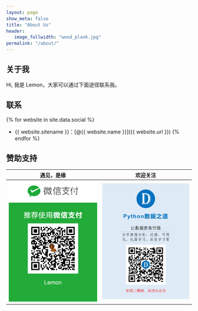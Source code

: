 ```yaml
---
layout: page
show_meta: false
title: "About Us"
header:
   image_fullwidth: "wood_plank.jpg"
permalink: "/about/"
---
```

## 关于我

Hi, 我是 Lemon，大家可以通过下面途径联系我。

## 联系

{% for website in site.data.social %}
* {{ website.sitename }}：[@{{ website.name }}]({{ website.url }})
{% endfor %}


## 赞助支持


| <center>遇见，是缘</center> | <center>欢迎关注</center> |
| ---------------------------------------- | ---------------------------------------- |
| <img src="/images/wechat-pay.png" width="300"/> | <img src="/images/foot.jpg" width="300"/> |
